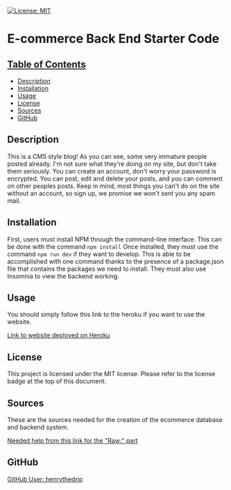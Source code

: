 [![License: MIT](https://img.shields.io/badge/License-MIT-yellow.svg)](https://opensource.org/licenses/MIT)

# E-commerce Back End Starter Code

## [Table of Contents](#table-of-contents)
  - [Description](#description)
  - [Installation](#installation)
  - [Usage](#usage)
  - [License](#license)
  - [Sources](#sources)
  - [GitHub](#github)

## Description

This is a CMS style blog! As you can see, some very immature people posted already. I'm not sure what they're doing on my site, but don't take them seriously. You can create an account, don't worry your password is encrypted. You can post, edit and delete your posts, and you can comment on other peoples posts. Keep in mind, most things you can't do on the site without an account, so sign up, we promise we won't sent you any spam mail.

## Installation

First, users must install NPM through the command-line interface. This can be done with the command `npm install` Once installed, they must use the command `npm run dev` if they want to develop. This is able to be accomplished with one command thanks to the presence of a package.json file that contains the packages we need to install. They must also use Insomnia to view the backend working. 

## Usage

You should simply follow this link to the heroku if you want to use the website. 

[Link to website deployed on Heroku](https://mod-14-challenge-99fb72dafb88.herokuapp.com/)

## License

This project is licensed under the MIT license.
Please refer to the license badge at the top of this document.

## Sources

These are the sources needed for the creation of the ecommerce database and backend system.

[Needed help from this link for the "Raw:" part](https://stackoverflow.com/questions/46380563/get-only-datavalues-from-sequelize-orm)


## GitHub

[GitHub User: henrythedrip](https://github.com/henrythedrip/)